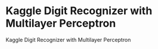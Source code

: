 # Kaggle Digit Recognizer with Multilayer Perceptron
Kaggle Digit Recognizer with Multilayer Perceptron
